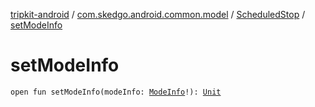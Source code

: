 [tripkit-android](../../index.md) / [com.skedgo.android.common.model](../index.md) / [ScheduledStop](index.md) / [setModeInfo](./set-mode-info.md)

# setModeInfo

`open fun setModeInfo(modeInfo: `[`ModeInfo`](../../skedgo.tripkit.routing/-mode-info/index.md)`!): `[`Unit`](https://kotlinlang.org/api/latest/jvm/stdlib/kotlin/-unit/index.html)
